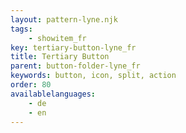 ```yaml
---
layout: pattern-lyne.njk
tags: 
    - showitem_fr
key: tertiary-button-lyne_fr
title: Tertiary Button
parent: button-folder-lyne_fr
keywords: button, icon, split, action
order: 80
availablelanguages: 
    - de
    - en
---
```

